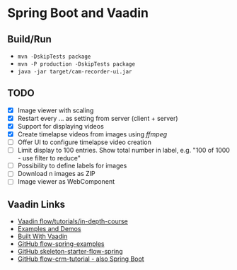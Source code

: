 # Spring Boot and Vaadin

## Build/Run

- `mvn -DskipTests package`
- `mvn -P production -DskipTests package`
- `java -jar target/cam-recorder-ui.jar`

## TODO

- [x] Image viewer with scaling
- [x] Restart every ... as setting from server (client + server)
- [x] Support for displaying videos
- [x] Create timelapse videos from images using *ffmpeg*
- [ ] Offer UI to configure timelapse video creation
- [ ] Limit display to 100 entries. Show total number in label, e.g. "100 of 1000 - use filter to reduce"
- [ ] Possibility to define labels for images
- [ ] Download n images as ZIP
- [ ] Image viewer as WebComponent

## Vaadin Links

- [Vaadin flow/tutorials/in-depth-course](https://vaadin.com/docs/latest/flow/tutorials/in-depth-course)
- [Examples and Demos](https://vaadin.com/examples-and-demos)
- [Built With Vaadin](https://github.com/vaadin/built-with-vaadin)
- [GitHub flow-spring-examples](https://github.com/vaadin/flow-spring-examples)
- [GitHub skeleton-starter-flow-spring](https://github.com/vaadin/skeleton-starter-flow-spring)
- [GitHub flow-crm-tutorial - also Spring Boot](https://github.com/vaadin/flow-crm-tutorial)